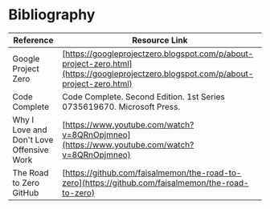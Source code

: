 # Bibliography

| Reference | Resource Link |
| -- | -- |
|Google Project Zero <a name="GPZ"></a> | [https://googleprojectzero.blogspot.com/p/about-project-zero.html](https://googleprojectzero.blogspot.com/p/about-project-zero.html) |
|Code Complete <a name="codecomplete2"></a> | Code Complete. Second Edition. 1st Series 0735619670. Microsoft Press. |
|Why I Love and Don't Love Offensive Work <a name="LDL"></a> | [https://www.youtube.com/watch?v=8QRnOpjmneo](https://www.youtube.com/watch?v=8QRnOpjmneo) |
|The Road to Zero GitHub <a name="TRTZ"></a> | [https://github.com/faisalmemon/the-road-to-zero](https://github.com/faisalmemon/the-road-to-zero) |
